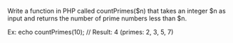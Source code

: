 Write a function in PHP called countPrimes($n) that takes an 
integer $n as input and returns the number of prime numbers less than $n.

Ex:
echo countPrimes(10); // Result: 4 (primes: 2, 3, 5, 7)